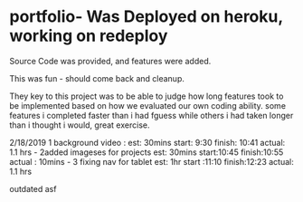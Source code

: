 # portfolio- Was Deployed on heroku, working on redeploy
Source Code was provided, and  features were added.
 
This was fun - should come back and cleanup.

They key to this project was to be able to judge how long features took to be implemented based on how we evaluated our own coding ability. some features i completed faster than i had fguess while others i had taken longer than i thought i would, great exercise.

2/18/2019
1 background video : est: 30mins start: 9:30 finish: 10:41 actual: 1.1 hrs -
2added imageses for projects est: 30mins start:10:45 finish:10:55 actual : 10mins -
3 fixing nav for tablet est: 1hr start :11:10 finish:12:23 actual: 1.1 hrs 



outdated asf 

